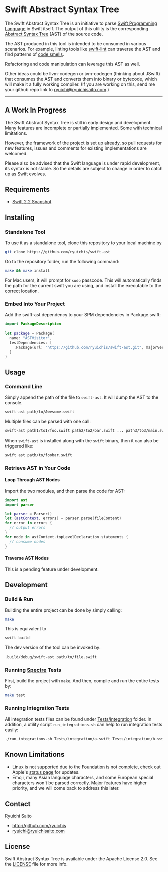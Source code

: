 # Swift Abstract Syntax Tree

The Swift Abstract Syntax Tree is an initiative to parse
[Swift Programming Language](https://swift.org/about/) in Swift itself.
The output of this utility is the corresponding
[Abstract Syntax Tree](https://en.wikipedia.org/wiki/Abstract_syntax_tree) (AST)
of the source code.

The AST produced in this tool is intended to be consumed in various scenarios.
For example, linting tools like [swift-lint](https://github.com/ryuichis/swift-lint)
can traverse the AST and find patterns of
[code smells](https://en.wikipedia.org/wiki/Code_smell).

Refactoring and code manipulation can leverage this AST as well.

Other ideas could be llvm-codegen or jvm-codegen (thinking about JSwift) that
consumes the AST and converts them into binary or bytecode, which will make it
a fully working compiler. (If you are working on this, send me your github repo
link to ryuichi@ryuichisaito.com.)

* * *

## A Work In Progress

The Swift Abstract Syntax Tree is still in early design and development. Many
features are incomplete or partially implemented. Some with technical limitations.

However, the framework of the project is set up already, so pull requests for
new features, issues and comments for existing implementations are welcomed.

Please also be advised that the Swift language is under rapid development, its
syntax is not stable. So the details are subject to change in order to
catch up as Swift evolves.

## Requirements

- [Swift 2.2 Snapshot](https://swift.org/download/)

## Installing

### Standalone Tool

To use it as a standalone tool, clone this repository to your local machine by

```bash
git clone https://github.com/ryuichis/swift-ast
```

Go to the repository folder, run the following command:

```bash
make && make install
```

For Mac users, it will prompt for `sudo` passcode. This will automatically finds
the path for the current swift you are using, and install the executable to
the correct location.

### Embed Into Your Project

Add the swift-ast dependency to your SPM dependencies in Package.swift:

```swift
import PackageDescription

let package = Package(
  name: "ASTVisitor",
  testDependencies: [
    .Package(url: "https://github.com/ryuichis/swift-ast.git", majorVersion: 0)
  ]
)
```

## Usage

### Command Line

Simply append the path of the file to `swift-ast`. It will dump the AST to the
console.

```bash
swift-ast path/to/Awesome.swift
```

Multiple files can be parsed with one call:

```bash
swift-ast path1/to1/foo.swift path2/to2/bar.swift ... path3/to3/main.swift
```

When `swift-ast` is installed along with the `swift` binary, then it can also
be triggered like:

```bash
swift ast path/to/foobar.swift
```

### Retrieve AST in Your Code

#### Loop Through AST Nodes

Import the two modules, and then parse the code for AST:

```swift
import ast
import parser

let parser = Parser()
let (astContext, errors) = parser.parse(fileContent)
for error in errors {
  // output errors
}
for node in astContext.topLevelDeclaration.statements {
  // consume nodes
}
```

#### Traverse AST Nodes

This is a pending feature under development.

## Development

### Build & Run

Building the entire project can be done by simply calling:

```bash
make
```

This is equivalent to

```bash
swift build
```

The dev version of the tool can be invoked by:

```bash
.build/debug/swift-ast path/to/file.swift
```

### Running [Spectre](https://github.com/kylef/Spectre) Tests

First, build the project with `make`. And then, compile and run the entire tests by:

```bash
make test
```

### Running Integration Tests

All integration tests files can be found under
[Tests/integration](Tests/integration) folder. In addition,
a utility script `run_integrations.sh` can help to run integration tests easily:

```bash
./run_integrations.sh Tests/integration/a.swift Tests/integration/b.swift
```

## Known Limitations

- Linux is not supported due to the
  [Foundation](https://github.com/apple/swift-corelibs-foundation)
  is not complete, check out Apple's
  [status page](https://github.com/apple/swift-corelibs-foundation/blob/master/Docs/Status.md)
  for updates.
- Emoji, many Asian language characters, and some European special characters
  won't be parsed correctly. Major features have higher priority, and we will
  come back to address this later.

## Contact

Ryuichi Saito

- http://github.com/ryuichis
- ryuichi@ryuichisaito.com

## License

Swift Abstract Syntax Tree is available under the Apache License 2.0.
See the [LICENSE](LICENSE) file for more info.
